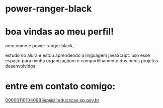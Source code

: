 # power-ranger-black
# boa vindas ao meu perfil!


meu nome é power ranger black,

estudo no alura e estou aprendendo a linguagem javaScript.
uso esse espaço para minha organizaçãom e compartilhamento dos meus projetos desenvolvidos

# entre em contato comigo:

000001101040683sp@al.educacao.sp.gov.br
